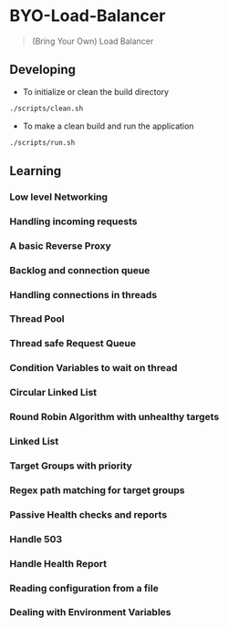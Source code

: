 # BYO-Load-Balancer

> (Bring Your Own) Load Balancer

## Developing

- To initialize or clean the build directory

```sh
./scripts/clean.sh
```

- To make a clean build and run the application

```sh
./scripts/run.sh
```

## Learning

### Low level Networking

### Handling incoming requests

### A basic Reverse Proxy

### Backlog and connection queue

### Handling connections in threads

### Thread Pool

### Thread safe Request Queue

### Condition Variables to wait on thread

### Circular Linked List

### Round Robin Algorithm with unhealthy targets

### Linked List

### Target Groups with priority

### Regex path matching for target groups

### Passive Health checks and reports

### Handle 503

### Handle Health Report

### Reading configuration from a file

### Dealing with Environment Variables
